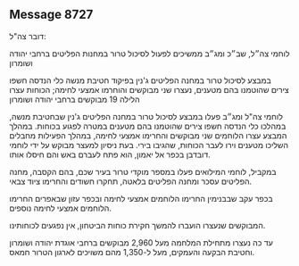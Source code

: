 ## Message 8727

דובר צה"ל:

לוחמי צה״ל, שב״כ ומג״ב ממשיכים לפעול לסיכול טרור במחנות הפליטים ברחבי יהודה ושומרון

במבצע לסיכול טרור במחנה הפליטים ג'נין בפיקוד חטיבת מנשה כלי הנדסה חשפו צירים שהוטמנו בהם מטענים, נעצרו שני מבוקשים והוחרמו אמצעי לחימה; הכוחות עצרו הלילה 19 מבוקשים ברחבי יהודה ושומרון

לוחמי צה"ל ומג״ב פעלו במבצע לסיכול טרור במחנה הפליטים ג'נין שבחטיבת מנשה, במהלכו כלי הנדסה חשפו צירים שהוטמנו בהם מטענים במטרה לפגוע בכוחות. במהלך המבצע עצרו הלוחמים שני מבוקשים והחרימו אמצעי לחימה, במהלך הפעילות מחבלים השליכו מטענים וירו לעבר הכוחות, שהגיבו בירי. בעת ניסיון למעצר מבוקש על ידי לוחמי דובדבן בכפר אל יאמון, הוא פתח לעברם באש והם חיסלו אותו.

במקביל, לוחמי המילואים פעלו במספר מוקדי טרור בעיר שכם, בהם הקסבה, מחנה הפליטים עסכר ומחנה הפליטים בלאטה, תחקרו חשודים והחרימו ציוד צבאי.

בכפר עקב שבבנימין החרימו הלוחמים אמצעי לחימה ובכפר עזון שבאפרים החרימו הלוחמים אמצעי לחימה נוספים.

המבוקשים שנעצרו הועברו להמשך חקירת כוחות הביטחון, אין נפגעים לכוחותינו.

עד כה נעצרו מתחילת המלחמה מעל 2,960 מבוקשים ברחבי אוגדת יהודה ושומרון וחטיבת הבקעה והעמקים, מעל ל-1,350 מהם משויכים לארגון הטרור חמאס.

